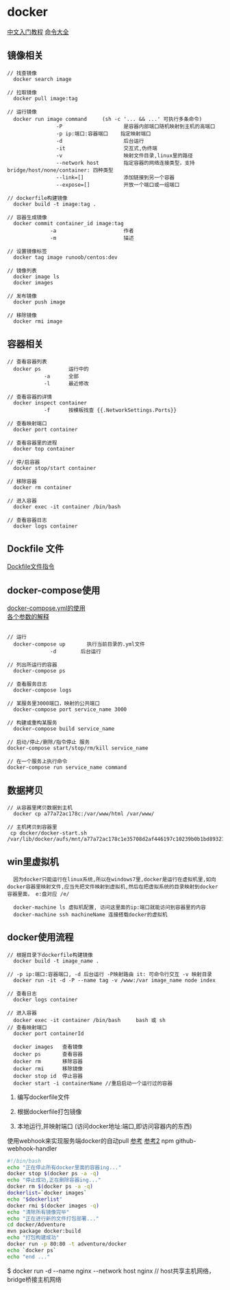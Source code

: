 # docker

[中文入门教程](http://www.docker.org.cn/book/docker/what-is-docker-16.html)
[命令大全](https://www.runoob.com/docker/docker-command-manual.html)

## 镜像相关

``` images
// 找查镜像
  docker search image

// 拉取镜像
  docker pull image:tag

// 运行镜像
  docker run image command     (sh -c '... && ...' 可执行多条命令)
                -P                    是容器内部端口随机映射到主机的高端口
                -p ip:端口:容器端口    指定映射端口  
                -d                    后台运行
                -it                   交互式,伪终端
                -v                    映射文件目录,linux里的路径
                --network host        指定容器的网络连接类型，支持 bridge/host/none/container: 四种类型
                --link=[]             添加链接到另一个容器
                --expose=[]           开放一个端口或一组端口

// dockerfile构建镜像
  docker build -t image:tag .

// 容器生成镜像
  docker commit container_id image:tag
              -a                      作者
              -m                      描述

// 设置镜像标签
  docker tag image runoob/centos:dev

// 镜像列表
  docker image ls
  docker images

// 发布镜像
  docker push image

// 移除镜像
  docker rmi image
```

## 容器相关

``` container
// 查看容器列表
  docker ps         运行中的
            -a      全部
            -l      最近修改

// 查看容器的详情
  docker inspect container
            -f      按模板找查 {{.NetworkSettings.Ports}}

// 查看映射端口
  docker port container

// 查看容器里的进程
  docker top container

// 停/启容器
  docker stop/start container

// 移除容器
  docker rm container

// 进入容器
  docker exec -it container /bin/bash

// 查看容器日志
  docker logs container

```

## Dockfile 文件

[Dockfile文件指令](https://www.cnblogs.com/lighten/p/6900556.html)

## docker-compose使用

[docker-compose.yml的使用](https://www.jianshu.com/p/658911a8cff3)  
[各个参数的解释](https://blog.csdn.net/qq_36148847/article/details/79427878)

```docker-compose指令

// 运行
  docker-compose up       执行当前目录的.yml文件
              -d        后台运行

// 列出所运行的容器
  docker-compose ps

// 查看服务日志
  docker-compose logs

// 某服务里3000端口，映射的公共端口
  docker-compose port service_name 3000

// 构建或重构某服务
  docker-compose build service_name

// 启动/停止/删除/指令停止 服务
docker-compose start/stop/rm/kill service_name

// 在一个服务上执行命令
docker-compose run service_name command

```

## 数据拷贝

``` 其他操作
// 从容器里拷贝数据到主机
  docker cp a77a72ac178c:/var/www/html /var/www/

// 主机拷贝到容器里
 cp docker/docker-start.sh /var/lib/docker/aufs/mnt/a77a72ac178c1e35708d2af446197c10239b0b1bd8932104578e334b83eb93a2/root/

```

## win里虚拟机

``` vbox
  因为docker只能运行在linux系统,所以在windows7里,docker是运行在虚拟机里,如向docker容器里映射文件,应当先把文件映射到虚拟机,然后在把虚拟系统的目录映射到docker容器里面， e:盘对应 /e/

  docker-machine ls 虚拟机配置, 访问这里面的ip:端口就能访问到容器里的内容
  docker-machine ssh machineName 连接搭载docker的虚拟机

```

## docker使用流程

``` docker构建时，开始到结束可能使用到的命令
// 根据目录下dockerfile构建镜像
  docker build -t image_name .

// -p ip:端口:容器端口, -d 后台运行 -P映射路由 it: 可命令行交互 -v 映射目录
  docker run -it -d -P --name tag -v /www:/var image_name node index  

// 查看日志
  docker logs container

// 进入容器
  docker exec -it container /bin/bash     bash 或 sh
// 查看映射端口
  docker port containerId
  
  docker images   查看镜像
  docker ps       查看容器
  docker rm       移除容器
  docker rmi      移除镜像
  docker stop id  停止容器
  docker start -i containerName //重启启动一个运行过的容器
```

  1. 编写dockerfile文件

  2. 根据dockerfile打包镜像

  3. 本地运行,并映射端口 (访问docker地址:端口,即访问容器内的东西)

使用webhook来实现服务端docker的自动pull
[参考](https://www.jianshu.com/p/e4cacd775e5b)
[参考2](https://blog.csdn.net/auv1107/article/details/51999592)
npm github-webhook-handler

``` sh 脚本 看koa.sh
#!/bin/bash
echo "正在停止所有docker里面的容器ing..."
docker stop $(docker ps -a -q)
echo "停止成功,正在删除容器ing..."
docker rm $(docker ps -a -q)
dockerlist=`docker images`
echo "$dockerlist"
docker rmi $(docker images -q)
echo "清除所有镜像完毕"
echo "正在进行新的文件打包部署..."
cd docker/Adventure
mvn package docker:build
echo "打包构建成功"
docker run -p 80:80 -t adventure/docker
echo `docker ps`
echo "end ..."
```

$ docker run -d --name nginx --network host nginx // host共享主机网络，bridge桥接主机网络
